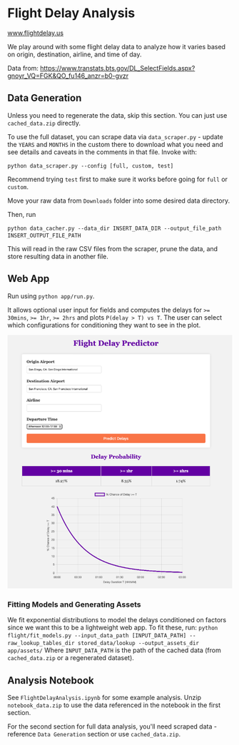 # Flight Delay Analysis
www.flightdelay.us

We play around with some flight delay data to analyze how it varies based on origin, destination, airline, and time of day.

Data from: https://www.transtats.bts.gov/DL_SelectFields.aspx?gnoyr_VQ=FGK&QO_fu146_anzr=b0-gvzr

## Data Generation
Unless you need to regenerate the data, skip this section. You can just use `cached_data.zip` directly.

To use the full dataset, you can scrape data via `data_scraper.py` - update the `YEARS` and `MONTHS` in the custom there to download what you need
and see details and caveats in the comments in that file.
Invoke with:
```
python data_scraper.py --config [full, custom, test]
```
Recommend trying `test` first to make sure it works before going for `full` or `custom`.

Move your raw data from `Downloads` folder into some desired data directory.

Then, run
```
python data_cacher.py --data_dir INSERT_DATA_DIR --output_file_path INSERT_OUTPUT_FILE_PATH
```
This will read in the raw CSV files from the scraper, prune the data, and store resulting data in another file.

## Web App
Run using `python app/run.py`. 

It allows optional user input for fields and computes the delays for `>= 30mins`, `>= 1hr`, `>= 2hrs` and plots `P(delay > T) vs T`.
The user can select which configurations for conditioning they want to see in the plot.

![Example](example.png)

### Fitting Models and Generating Assets
We fit exponential distributions to model the delays conditioned on factors since we want this to be a lightweight web app. To fit these,
run:
`python flight/fit_models.py --input_data_path [INPUT_DATA_PATH] --raw_lookup_tables_dir stored_data/lookup --output_assets_dir app/assets/`
Where `INPUT_DATA_PATH` is the path of the cached data (from `cached_data.zip` or a regenerated dataset).

## Analysis Notebook
See `FlightDelayAnalysis.ipynb` for some example analysis. Unzip `notebook_data.zip` to use the data referenced in the notebook in the first section.

For the second section for full data analysis, you'll need scraped data - reference `Data Generation` section or use `cached_data.zip`.

